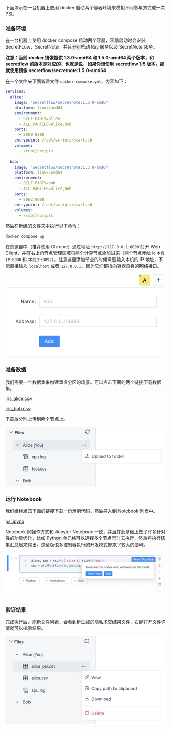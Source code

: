下面演示在一台机器上使用 docker 启动两个容器环境来模拟不同参与方完成一次 PSI。

### 准备环境

在一台机器上使用 docker compose 启动两个容器，容器启动时会安装 SecretFLow、SecretNote，并且分别启动 Ray 服务以及 SecretNote 服务。

**注意：当前 docker 镜像提供 1.3.0-amd64 和 1.5.0-amd64 两个版本，和 secretflow 的版本是对应的，也就是说，如果你想使用 secretflow 1.5 版本，那就使用镜像 secretflow/secretnote:1.5.0-amd64**

在一个文件夹下面新建文件 `docker-compose.yml`，内容如下：

```yml
services:
  alice:
    image: 'secretflow/secretnote:1.3.0-amd64'
    platform: linux/amd64
    environment:
      - SELF_PARTY=alice
      - ALL_PARTIES=alice,bob
    ports:
      - 8090:8888
    entrypoint: /root/scripts/start.sh
    volumes:
      - /root/scripts

  bob:
    image: 'secretflow/secretnote:1.3.0-amd64'
    platform: linux/amd64
    environment:
      - SELF_PARTY=bob
      - ALL_PARTIES=alice,bob
    ports:
      - 8092:8888
    entrypoint: /root/scripts/start.sh
    volumes:
      - /root/scripts
```

然后在新建的文件夹中执行以下命令：

```bash
docker compose up
```

在浏览器中（推荐使用 Chrome）通过地址 `http://127.0.0.1:8090` 打开 Web Client，并在右上角节点管理区域将两个计算节点添加进来（两个节点地址为 `本机IP:8090` 和 `本机IP:8092`）。注意这里添加节点的时候需要输入本机的 IP 地址，不能直接输入 `localhost` 或者 `127.0.0.1`，因为它们都指向容器自身的网络接口。

![image.png](./images/node.png)

### 准备数据

我们需要一个数据集来构建垂直分区的场景。可以点击下面的两个链接下载数据集。

[iris_alice.csv](./data/iris_alice.csv)

[iris_bob.csv](./data/iris_bob.csv)

下载后分别上传到两个节点上。

![image.png](./images/file.png)

### 运行 Notebook

我们继续点击下面的链接下载一份示例代码，然后导入到 Notebook 列表中。

[psi.ipynb](./data/psi.ipynb)

Notebook 的操作方式和 Jupyter Notebook 一致，并且在此基础上做了许多针对性的功能优化，比如 Python 单元格可以选择多个节点同时去执行，然后将执行结果汇总起来输出。这给隐语多控制器执行的开发模式带来了较大的便利。

![image.png](./images/code.png)

### 验证结果

完成执行后，刷新文件列表，会看到新生成的隐私求交结果文件，右键打开文件详情就可以校验结果。

![image.png](./images/result.png)
